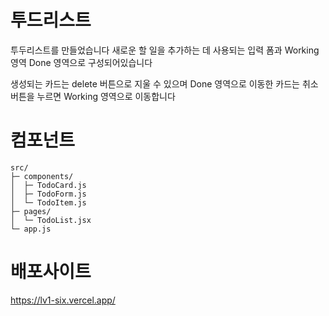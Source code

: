 # 투드리스트

투두리스트를 만들었습니다
새로운 할 일을 추가하는 데 사용되는 입력 폼과
Working 영역 Done 영역으로 구성되어있습니다

생성되는 카드는 delete 버튼으로 지울 수 있으며 
Done 영역으로 이동한 카드는 취소 버튼을 누르면 Working 영역으로 이동합니다

# 컴포넌트
```
src/
├─ components/
│  ├─ TodoCard.js
│  ├─ TodoForm.js
│  └─ TodoItem.js
├─ pages/
│  └─ TodoList.jsx
└─ app.js
```

# 배포사이트

https://lv1-six.vercel.app/
